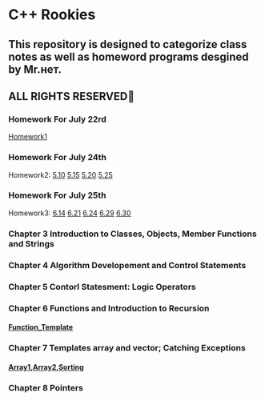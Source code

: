 # C++ Rookies

## This repository is designed to categorize class notes as well as homeword programs desgined by Mr.нет.

## ALL RIGHTS RESERVED🤪

### Homework For July 22rd
[Homework1](https://github.com/xiongdawei/C-Rooky/tree/master/July22HW)

### Homework For July 24th
Homework2: [5.10](https://github.com/xiongdawei/C-Rooky/blob/master/July23HW/5.10.md) [5.15](https://github.com/xiongdawei/C-Rooky/blob/master/July23HW/5.15.cpp) [5.20](https://github.com/xiongdawei/C-Rooky/blob/master/July23HW/5.20.cpp) [5.25]()

### Homework For July 25th
Homework3: [6.14](https://github.com/xiongdawei/C-Rooky/blob/master/July23HW/6.14.cpp) [6.21](https://github.com/xiongdawei/C-Rooky/blob/master/July23HW/6.21.cpp) [6.24](https://github.com/xiongdawei/C-Rooky/blob/master/July23HW/6.24.cpp) [6.29]() [6.30](https://github.com/xiongdawei/C-Rooky/blob/master/July23HW/6.30.cpp)


### Chapter 3 Introduction to Classes, Objects, Member Functions and Strings

### Chapter 4 Algorithm Developement and Control Statements

### Chapter 5 Contorl Statesment: Logic Operators

### Chapter 6 Functions and Introduction to Recursion
#### [Function_Template](https://github.com/xiongdawei/C-Rooky/blob/master/Notes_July25th/maximum.h)

### Chapter 7 Templates array and vector; Catching Exceptions
#### [Array1](https://github.com/xiongdawei/C-Rooky/blob/master/Notes_July25th/arrays001.cpp),[Array2](https://github.com/xiongdawei/C-Rooky/blob/master/Notes_July25th/array002.cpp),[Sorting]()

### Chapter 8 Pointers
